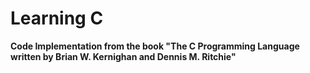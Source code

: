 # Learning C

 **Code Implementation from the book "The C Programming Language written by Brian W. Kernighan and Dennis M. Ritchie"**
